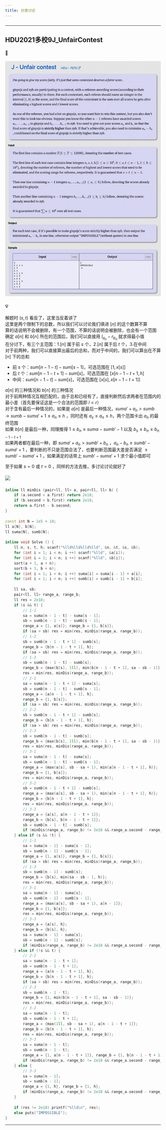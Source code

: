 ```yaml
---
title: 分类讨论
---
```


###
<hr>

## HDU2021多校9J_UnfairContest

#### 🔗
<a href="https://vjudge.net/contest/461349#problem/J">![20221113230422](https://raw.githubusercontent.com/Tequila-Avage/PicGoBeds/master/20221113230422.png)</a>

#### 💡
解题时 $(s,t)$ 看反了，这里当反着讲了  
这里是两个限制下的总数，所以我们可以讨论我们填进 $[n]$ 的这个数算不算  
算的话说明不会被删除，有一个范围，不算的话说明会被删除，也会有一个范围  
确定 $a[n]$ 和 $b[n]$ 所在的范围后，我们可以直接用 $l_{a_n}-r_{b_n}$ 就求得最小值  
在分讨下，有三个主范围：1.$[n]$ 属于前 $s$ 个，2.$[n]$ 属于后 $t$ 个，3.在中间  
对于前两种，我们可以直接算出最后的总和，而对于中间的，我们可以算出在不算 $[n]$ 下的总和  
- 前 $s$ 个：$sum[n-1-t]-sum[s-1]$，可选范围在 $[1,x[s]]$
- 后 $t$ 个：$sum[n-1-t+1]-sum[s]$，可选范围在 $[x[n-1-t+1,h]$
- 中间：$sum[n-1-t]-sum[s]$，可选范围在 $[x[s],x[n-1-t+1]]$    

$a[n]$ 的三种情况和 $b[n]$ 的三种情况  
对于前两种情况互相匹配的，由于总和已经有了，直接判断然后求两者在范围内的最小差（首先要保证这是一个合法的范围即 $l<r$）    
对于含有最后一种情况的，如果是 $a[n]$ 是最后一种情况，$suma'+a_n>sumb\to sumb-suma'+1\le a_n\le h$ ，同时还有 $a_s\le a_n\le h$，两个范围卡出 $a_n$ 的最终范围  
如果 $b[n]$ 是最后一种，同理推得 $1\le b_n\le suma-sumb'-1$ 以及 $b_s\le b_n\le b_{n-1-t+1}$  
如果两者都在最后一种，即 $suma'+a_n>sumb'+b_n$ ，$a_n-b_n\ge sumb'-suma'+1$ ，要判断的不只是范围合法了，也要判断范围最大差是否满足 $\ge sumb'-suma'+1$ ，如果满足的话带上 $sumb'-suma'+1$ 求个最小值即可  
  
至于如果 $s=0$ 或 $t=0$ ，同样的方法去推，多讨论讨论就好了


#### <img src="https://img-blog.csdnimg.cn/20210713144601841.png" >
```cpp
inline ll minDis (pair<ll, ll> a, pair<ll, ll> b) {
    if (a.second < a.first) return 2e18;
    if (b.second < b.first) return 2e18;
    return a.first - b.second;
}

const int N = 1e5 + 10;
ll a[N], b[N];
ll suma[N], sumb[N];

inline void Solve () {
    ll n, s, t, h; scanf("%lld%lld%lld%lld", &n, &t, &s, &h);
    for (int i = 1; i < n; i ++) scanf("%lld", &a[i]);
    for (int i = 1; i < n; i ++) scanf("%lld", &b[i]);
    sort(a + 1, a + n); 
    sort(b + 1, b + n);
    for (int i = 1; i < n; i ++) suma[i] = suma[i - 1] + a[i];
    for (int i = 1; i < n; i ++) sumb[i] = sumb[i - 1] + b[i];

    ll sa, sb;
    pair<ll, ll> range_a, range_b;
    ll res = 2e18;
    if (s && t) {
        // 1-1
        sa = suma[n - 1 - t] - suma[s - 1];
        sb = sumb[n - 1 - t] - sumb[s - 1];
        range_a = {1, a[s]}; range_b = {1, b[s]};
        if (sa > sb) res = min(res, minDis(range_a, range_b));
        // 1-2
        sb = sumb[n - 1 - t + 1] - sumb[s];
        range_b = {b[n - 1 - t + 1], h};
        if (sa > sb) res = min(res, minDis(range_a, range_b));
        // 1-3
        sb = sumb[n - 1 - t] - sumb[s];
        range_b = {max(b[s], 1ll), min(b[n - 1 - t + 1], sa - sb - 1)};
        res = min(res, minDis(range_a, range_b));
        // 2-1
        sa = suma[n - 1 - t + 1] - suma[s];
        sb = sumb[n - 1 - t] - sumb[s - 1];
        range_a = {a[n - 1 - t + 1], h};
        range_b = {1, b[s]};
        if (sa > sb) res = min(res, minDis(range_a, range_b));
        // 2-2
        sb = sumb[n - 1 - t + 1] - sumb[s];
        range_b = {b[n - 1 - t + 1], h};
        if (sa > sb) res = min(res, minDis(range_a, range_b));
        // 2-3
        sb = sumb[n - 1 - t] - sumb[s];
        range_b = {max(b[s], 1ll), min(b[n - 1 - t + 1], sa - sb - 1)};
        res = min(res, minDis(range_a, range_b));
        // 3-1
        sa = suma[n - 1 - t] - suma[s];
        sb = sumb[n - 1 - t] - sumb[s - 1];
        range_a = {max(a[s], sb - sa + 1), min(a[n - 1 - t + 1], h)};
        range_b = {1, b[s]};
        res = min(res, minDis(range_a, range_b));
        // 3-2
        sb = sumb[n - 1 - t + 1] - sumb[s];
        range_a = {max(a[s], sb - sa + 1), min(a[n - 1 - t + 1], h)};
        range_b = {b[n - 1 - t + 1], h};
        res = min(res, minDis(range_a, range_b));
        // 3-3
        range_a = {a[s], a[n - 1 - t + 1]};
        range_b = {b[s], b[n - 1 - t + 1]};
        sb = sumb[n - 1 - t] - sumb[s];
        if (minDis(range_a, range_b) != 2e18 && range_a.second - range_b.first >= sb - sa + 1) res = min(res, max(minDis(range_a, range_b), sb - sa + 1));
    } else if (s && !t) {
        // 1-1
        sa = suma[n - 1] - suma[s - 1];
        sb = sumb[n - 1] - sumb[s - 1];
        range_a = {1, a[s]}, range_b = {1, b[s]};
        if (sa > sb) res = min(res, minDis(range_a, range_b));
        // 1-3
        sb = sumb[n - 1] - sumb[s];
        range_b = {b[s], min(sa - sb - 1, h)};
        res = min(res, minDis(range_a, range_b));
        // 3-1
        sa = suma[n - 1] - suma[s];
        sb = sumb[n - 1] - sumb[s - 1];
        range_a = {max(a[s], sb - sa + 1), a[n - 1]};
        range_b = {1, b[s]};
        res = min(res, minDis(range_a, range_b));
        // 3-3
        range_a = {a[s], h};
        range_b = {b[s], h};
        sa = suma[n - 1] - suma[s];
        sb = sumb[n - 1] - sumb[s];
        if (minDis(range_a, range_b) != 2e18 && range_a.second - range_b.first >= sb - sa + 1) res = min(res, max(minDis(range_a, range_b), sb - sa + 1));
    } else if (!s && t) {
        // 2-2
        sa = suma[n - 1 - t + 1];
        sb = sumb[n - 1 - t + 1];
        range_a = {a[n - 1 - t + 1], h};
        range_b = {b[n - 1 - t + 1], h};
        if (sa > sb) res = min(res, minDis(range_a, range_b));
        // 2-3
        sb = sumb[n - 1 - t];
        range_b = {1, min(b[n - 1 - t + 1], sa - sb - 1)};
        res = min(res, minDis(range_a, range_b));
        // 3-2
        sa = suma[n - 1 - t];
        sb = sumb[n - 1 - t + 1];
        range_a = {max(1ll, sb - sa + 1), a[n - 1 - t + 1]};
        range_b = {b[n - 1 - t + 1], h};
        res = min(res, minDis(range_a, range_b));
        // 3-3
        sa = suma[n - 1 - t];
        sb = sumb[n - 1 - t];
        range_a = {1, a[n - 1 - t + 1]}, range_b = {1, b[n - 1 - t + 1]};
        if (minDis(range_a, range_b) != 2e18 && range_a.second - range_b.first >= sb - sa + 1) res = min(res, max(minDis(range_a, range_b), sb - sa + 1));
    } else { 
        // 3-3
        sa = suma[n - 1];
        sb = sumb[n - 1];
        range_a = {1, h}, range_b = {1, h};
        if (minDis(range_a, range_b) != 2e18 && range_a.second - range_b.first >= sb - sa + 1) res = min(res, max(minDis(range_a, range_b), sb - sa + 1));
    }

    if (res != 2e18) printf("%lld\n", res);
    else puts("IMPOSSIBLE");
}
```
<hr>
